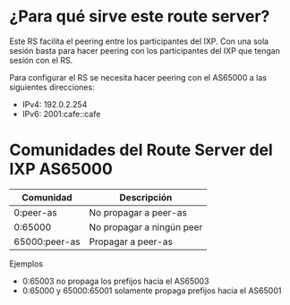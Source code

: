 # ¿Para qué sirve este route server?
Este RS facilita el peering entre los participantes del IXP. Con una sola sesión basta para hacer peering
con los participantes del IXP que tengan sesión con el RS.

Para configurar el RS se necesita hacer peering con el AS65000 a las siguientes direcciones:
- IPv4: 192.0.2.254
- IPv6: 2001:cafe::cafe
 
# Comunidades del Route Server del IXP AS65000

| Comunidad     | Descripción               |
|---------------|---------------------------|
| 0:peer-as     | No propagar a peer-as     |
| 0:65000       | No propagar a ningún peer |
| 65000:peer-as | Propagar a peer-as        |

Ejemplos 
- 0:65003 no propaga los prefijos hacia el AS65003
- 0:65000 y 65000:65001 solamente propaga prefijos hacia el AS65001
